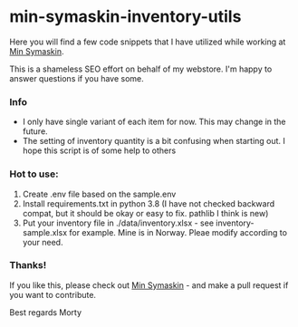 # min-symaskin-inventory-utils

Here you will find a few code snippets that I have utilized while working at [Min Symaskin](https://www.minsymaskin.no). 

This is a shameless SEO effort on behalf of my webstore. I'm happy to answer questions if you have some.

### Info
- I only have single variant of each item for now. This may change in the future.
- The setting of inventory quantity is a bit confusing when starting out. I hope this script is of some help to others

### Hot to use:
1. Create .env file based on the sample.env
2. Install requirements.txt in python 3.8 (I have not checked backward compat, but it should be okay or easy to fix. pathlib I think is new)
3. Put your inventory file in ./data/inventory.xlsx - see inventory-sample.xlsx for example. Mine is in Norway. Pleae modify according to your need.

### Thanks!
If you like this, please check out [Min Symaskin](https://www.minsymaskin.no) - and make a pull request if you want to contribute.

Best regards
Morty